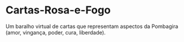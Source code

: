 # Cartas-Rosa-e-Fogo
Um baralho virtual de cartas que representam aspectos da Pombagira (amor, vingança, poder, cura, liberdade).
